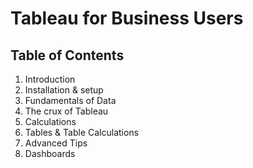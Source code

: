 # Tableau for Business Users
## Table of Contents
1. Introduction
2. Installation & setup
3. Fundamentals of Data
4. The crux of Tableau
5. Calculations
6. Tables & Table Calculations
7. Advanced Tips
8. Dashboards
